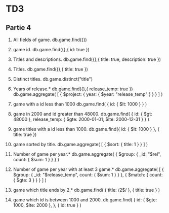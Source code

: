 # TD3

## Partie 4

1. All fields of game.
db.game.find({})

2. game id.
db.game.find({},{ id: true })

3. Titles and descriptions.
db.game.find({},{ title: true, description: true })

4. Titles.
db.game.find({},{ title: true })

5. Distinct titles.
db.game.distinct("title")

6. Years of release.*
db.game.find({},{ release_temp: true })
db.game.aggregate(
    [ { $project: {
        year: { $year: "release_temp" }
    } }
    ]
)

7. game with a id less than 1000
db.game.find(
    { id: { $lt: 1000 } }
)

8. game in 2000 and id greater than 48000.
db.game.find(
    {
        id: { $gt: 48000 },
        release_temp: { $gte: 2000-01-01, $lte: 2000-12-31 }
    }
)

9. game titles with a id less than 1000.
db.game.find({ id: { $lt: 1000 } }, { title: true })

10. game sorted by title.
db.game.aggregate(
    [
        { $sort: { title: 1 } }
    ]
)

11. Number of game per year.*
db.game.aggregate(
    { $group: { _id: "$rel", count: { $sum: 1 } } }
)

12. Number of game per year with at least 3 game.*
db.game.aggregate(
    [
        { $group: { _id: "$release_temp", count: { $sum: 1 } } },
        { $match: { count: { $gte: 3 } } }
    ]
)

13. game which title ends by 2.*
db.game.find(
    { title: /2$/ },
    { title: true }
)

14. game which id is between 1000 and 2000.
db.game.find(
    {
        id: { $gte: 1000, $lte: 2000 },
    },
    { id: true }
)
